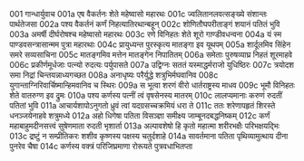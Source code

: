 001  गान्धार्युवाच
001a एष वैकर्तनः शेते महेष्वासो महारथः
001c ज्वलितानलवत्सङ्ख्ये संशान्तः पार्थतेजसा
002a पश्य वैकर्तनं कर्णं निहत्यातिरथान्बहून्
002c शोणितौघपरीताङ्गं शयानं पतितं भुवि
003a अमर्षी दीर्घरोषश्च महेष्वासो महारथः
003c रणे विनिहतः शेते शूरो गाण्डीवधन्वना
004a यं स्म पाण्डवसन्त्रासान्मम पुत्रा महारथाः
004c प्रायुध्यन्त पुरस्कृत्य मातङ्गा इव यूथपम्
005a शार्दूलमिव सिंहेन समरे सव्यसाचिना
005c मातङ्गमिव मत्तेन मातङ्गेन निपातितम्
006a समेताः पुरुषव्याघ्र निहतं शूरमाहवे
006c प्रकीर्णमूर्धजाः पत्न्यो रुदत्यः पर्युपासते
007a उद्विग्नः सततं यस्माद्धर्मराजो युधिष्ठिरः
007c त्रयोदश समा निद्रां चिन्तयन्नाध्यगच्छत
008a अनाधृष्यः परैर्युद्धे शत्रुभिर्मघवानिव
008c युगान्ताग्निरिवार्चिष्मान्हिमवानिव च स्थिरः
009a स भूत्वा शरणं वीरो धार्तराष्ट्रस्य माधव
009c भूमौ विनिहतः शेते वातरुग्ण इव द्रुमः
010a पश्य कर्णस्य पत्नीं त्वं वृषसेनस्य मातरम्
010c लालप्यमानाः करुणं रुदतीं पतितां भुवि
011a आचार्यशापोऽनुगतो ध्रुवं त्वां यदग्रसच्चक्रमियं धरा ते
011c ततः शरेणापहृतं शिरस्ते धनञ्जयेनाहवे शत्रुमध्ये
012a अहो धिगेषा पतिता विसञ्ज्ञा समीक्ष्य जाम्बूनदबद्धनिष्कम्
012c कर्णं महाबाहुमदीनसत्त्वं सुषेणमाता रुदती भृशार्ता
013a अल्पावशेषो हि कृतो महात्मा शरीरभक्षैः परिभक्षयद्भिः
013c द्रष्टुं न सम्प्रीतिकरः शशीव कृष्णस्य पक्षस्य चतुर्दशाहे
014a सावर्तमाना पतिता पृथिव्यामुत्थाय दीना पुनरेव चैषा
014c कर्णस्य वक्त्रं परिजिघ्रमाणा रोरूयते पुत्रवधाभितप्ता

